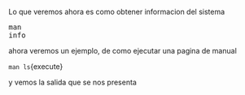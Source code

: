 Lo que veremos ahora es como obtener informacion del sistema

<pre>
man
info
</pre>


ahora veremos un ejemplo, de como ejecutar una pagina de manual

`man ls`{execute}

y vemos la salida que se nos presenta
